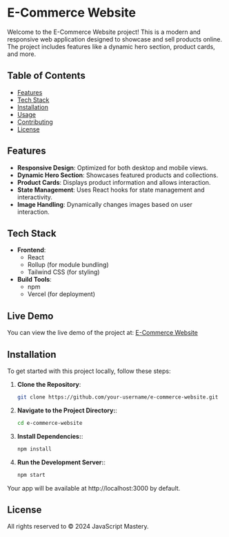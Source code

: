 # E-Commerce Website

Welcome to the E-Commerce Website project! This is a modern and responsive web application designed to showcase and sell products online. The project includes features like a dynamic hero section, product cards, and more.

## Table of Contents

- [Features](#features)
- [Tech Stack](#tech-stack)
- [Installation](#installation)
- [Usage](#usage)
- [Contributing](#contributing)
- [License](#license)

## Features

- **Responsive Design**: Optimized for both desktop and mobile views.
- **Dynamic Hero Section**: Showcases featured products and collections.
- **Product Cards**: Displays product information and allows interaction.
- **State Management**: Uses React hooks for state management and interactivity.
- **Image Handling**: Dynamically changes images based on user interaction.

## Tech Stack

- **Frontend**: 
  - React
  - Rollup (for module bundling)
  - Tailwind CSS (for styling)
- **Build Tools**: 
  - npm
  - Vercel (for deployment)

## Live Demo

You can view the live demo of the project at: [E-Commerce Website](https://e-commerce-website-awqqcn8dk-seifbasels-projects.vercel.app/)


## Installation

To get started with this project locally, follow these steps:

1. **Clone the Repository**:
   ```bash
   git clone https://github.com/your-username/e-commerce-website.git

2. **Navigate to the Project Directory:**:
   ```bash
   cd e-commerce-website

3. **Install Dependencies:**:
   ```bash
   npm install

3. **Run the Development Server:**:
   ```bash
   npm start

Your app will be available at http://localhost:3000 by default.

## License

All rights reserved to © 2024 JavaScript Mastery.
